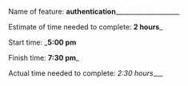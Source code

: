 Name of feature: ______authentication__________________________

Estimate of time needed to complete: __2 hours___

Start time: ___5:00 pm__

Finish time: __7:30 pm___

Actual time needed to complete: _2:30 hours____